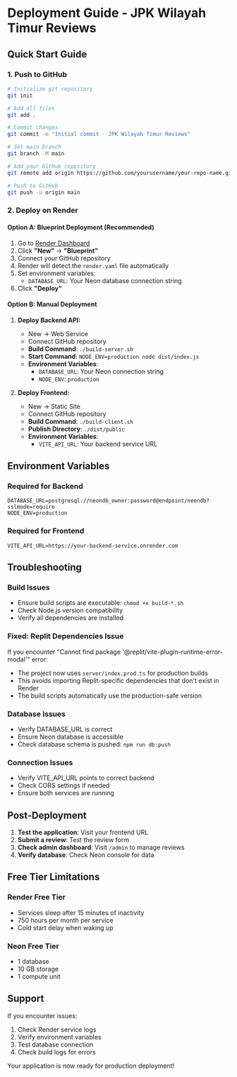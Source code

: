 # Deployment Guide - JPK Wilayah Timur Reviews

## Quick Start Guide

### 1. Push to GitHub
```bash
# Initialize git repository
git init

# Add all files
git add .

# Commit changes
git commit -m "Initial commit - JPK Wilayah Timur Reviews"

# Set main branch
git branch -M main

# Add your GitHub repository
git remote add origin https://github.com/yourusername/your-repo-name.git

# Push to GitHub
git push -u origin main
```

### 2. Deploy on Render

#### Option A: Blueprint Deployment (Recommended)
1. Go to [Render Dashboard](https://dashboard.render.com)
2. Click **"New"** → **"Blueprint"**
3. Connect your GitHub repository
4. Render will detect the `render.yaml` file automatically
5. Set environment variables:
   - `DATABASE_URL`: Your Neon database connection string
6. Click **"Deploy"**

#### Option B: Manual Deployment
1. **Deploy Backend API:**
   - New → Web Service
   - Connect GitHub repository
   - **Build Command**: `./build-server.sh`
   - **Start Command**: `NODE_ENV=production node dist/index.js`
   - **Environment Variables**:
     - `DATABASE_URL`: Your Neon connection string
     - `NODE_ENV`: `production`

2. **Deploy Frontend:**
   - New → Static Site
   - Connect GitHub repository
   - **Build Command**: `./build-client.sh`
   - **Publish Directory**: `./dist/public`
   - **Environment Variables**:
     - `VITE_API_URL`: Your backend service URL

## Environment Variables

### Required for Backend
```
DATABASE_URL=postgresql://neondb_owner:password@endpoint/neondb?sslmode=require
NODE_ENV=production
```

### Required for Frontend
```
VITE_API_URL=https://your-backend-service.onrender.com
```

## Troubleshooting

### Build Issues
- Ensure build scripts are executable: `chmod +x build-*.sh`
- Check Node.js version compatibility
- Verify all dependencies are installed

### Fixed: Replit Dependencies Issue
If you encounter "Cannot find package '@replit/vite-plugin-runtime-error-modal'" error:
- The project now uses `server/index.prod.ts` for production builds
- This avoids importing Replit-specific dependencies that don't exist in Render
- The build scripts automatically use the production-safe version

### Database Issues
- Verify DATABASE_URL is correct
- Ensure Neon database is accessible
- Check database schema is pushed: `npm run db:push`

### Connection Issues
- Verify VITE_API_URL points to correct backend
- Check CORS settings if needed
- Ensure both services are running

## Post-Deployment

1. **Test the application**: Visit your frontend URL
2. **Submit a review**: Test the review form
3. **Check admin dashboard**: Visit `/admin` to manage reviews
4. **Verify database**: Check Neon console for data

## Free Tier Limitations

### Render Free Tier
- Services sleep after 15 minutes of inactivity
- 750 hours per month per service
- Cold start delay when waking up

### Neon Free Tier
- 1 database
- 10 GB storage
- 1 compute unit

## Support

If you encounter issues:
1. Check Render service logs
2. Verify environment variables
3. Test database connection
4. Check build logs for errors

Your application is now ready for production deployment!